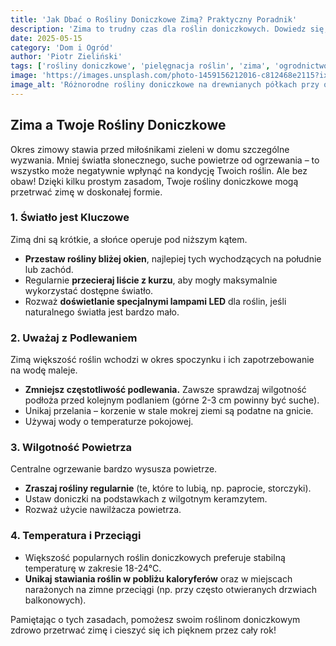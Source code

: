 ```yaml
---
title: 'Jak Dbać o Rośliny Doniczkowe Zimą? Praktyczny Poradnik'
description: 'Zima to trudny czas dla roślin doniczkowych. Dowiedz się, jak zapewnić im odpowiednie warunki, podlewanie i naświetlenie, aby przetrwały do wiosny.'
date: 2025-05-15
category: 'Dom i Ogród'
author: 'Piotr Zieliński'
tags: ['rośliny doniczkowe', 'pielęgnacja roślin', 'zima', 'ogrodnictwo', 'porady']
image: 'https://images.unsplash.com/photo-1459156212016-c812468e2115?ixlib=rb-4.0.3&ixid=M3wxMjA3fDB8MHxwaG90by1wYWdlfHx8fGVufDB8fHx8fA%3D%3D&auto=format&fit=crop&w=1200&q=80'
image_alt: 'Różnorodne rośliny doniczkowe na drewnianych półkach przy oknie'
---
```


## Zima a Twoje Rośliny Doniczkowe

Okres zimowy stawia przed miłośnikami zieleni w domu szczególne wyzwania. Mniej światła słonecznego, suche powietrze od ogrzewania – to wszystko może negatywnie wpłynąć na kondycję Twoich roślin. Ale bez obaw! Dzięki kilku prostym zasadom, Twoje rośliny doniczkowe mogą przetrwać zimę w doskonałej formie.

### 1. Światło jest Kluczowe
Zimą dni są krótkie, a słońce operuje pod niższym kątem.
* **Przestaw rośliny bliżej okien**, najlepiej tych wychodzących na południe lub zachód.
* Regularnie **przecieraj liście z kurzu**, aby mogły maksymalnie wykorzystać dostępne światło.
* Rozważ **doświetlanie specjalnymi lampami LED** dla roślin, jeśli naturalnego światła jest bardzo mało.

### 2. Uważaj z Podlewaniem
Zimą większość roślin wchodzi w okres spoczynku i ich zapotrzebowanie na wodę maleje.
* **Zmniejsz częstotliwość podlewania.** Zawsze sprawdzaj wilgotność podłoża przed kolejnym podlaniem (górne 2-3 cm powinny być suche).
* Unikaj przelania – korzenie w stale mokrej ziemi są podatne na gnicie.
* Używaj wody o temperaturze pokojowej.

### 3. Wilgotność Powietrza
Centralne ogrzewanie bardzo wysusza powietrze.
* **Zraszaj rośliny regularnie** (te, które to lubią, np. paprocie, storczyki).
* Ustaw doniczki na podstawkach z wilgotnym keramzytem.
* Rozważ użycie nawilżacza powietrza.

### 4. Temperatura i Przeciągi
* Większość popularnych roślin doniczkowych preferuje stabilną temperaturę w zakresie 18-24°C.
* **Unikaj stawiania roślin w pobliżu kaloryferów** oraz w miejscach narażonych na zimne przeciągi (np. przy często otwieranych drzwiach balkonowych).

Pamiętając o tych zasadach, pomożesz swoim roślinom doniczkowym zdrowo przetrwać zimę i cieszyć się ich pięknem przez cały rok!
